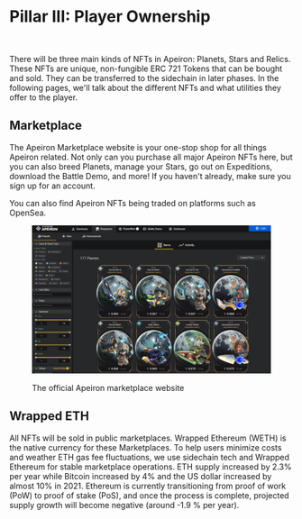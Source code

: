 # Pillar III: Player Ownership

<figure><img src="../../../.gitbook/assets/image (86).png" alt=""><figcaption></figcaption></figure>

There will be three main kinds of NFTs in Apeiron: Planets, Stars and Relics. These NFTs are unique, non-fungible ERC 721 Tokens that can be bought and sold. They can be transferred to the sidechain in later phases. In the following pages, we'll talk about the different NFTs and what utilities they offer to the player.

## Marketplace

The Apeiron Marketplace website is your one-stop shop for all things Apeiron related. Not only can you purchase all major Apeiron NFTs here, but you can also breed Planets, manage your Stars, go out on Expeditions, download the Battle Demo, and more! If you haven't already, make sure you sign up for an account.&#x20;

You can also find Apeiron NFTs being traded on platforms such as OpenSea.

<figure><img src="../../../.gitbook/assets/image (64).png" alt=""><figcaption><p>The official Apeiron marketplace website</p></figcaption></figure>

## Wrapped ETH&#x20;

All NFTs will be sold in public marketplaces. Wrapped Ethereum (WETH) is the native currency for these Marketplaces. To help users minimize costs and weather ETH gas fee fluctuations, we use sidechain tech and Wrapped Ethereum for stable marketplace operations. ETH supply increased by 2.3% per year while Bitcoin increased by 4% and the US dollar increased by almost 10% in 2021. Ethereum is currently transitioning from proof of work (PoW) to proof of stake (PoS), and once the process is complete, projected supply growth will become negative (around -1.9 % per year).

